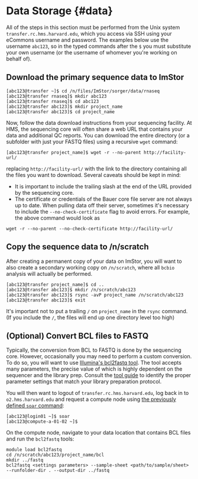 # Data Storage {#data}

<script src="./libs/ext/highlight.pack.js"></script>
<script>hljs.initHighlightingOnLoad();</script>

All of the steps in this section must be performed from the Unix system `transfer.rc.hms.harvard.edu`,
which you access via SSH using your eCommons username and password. The examples below use
the username `abc123`, so in the typed commands after the `$` you must substitute your own
username (or the username of whomever you're working on behalf of).

## Download the primary sequence data to ImStor

```
[abc123@transfer ~]$ cd /n/files/ImStor/sorger/data/rnaseq
[abc123@transfer rnaseq]$ mkdir abc123
[abc123@transfer rnaseq]$ cd abc123
[abc123@transfer abc123]$ mkdir project_name
[abc123@transfer abc123]$ cd project_name
```

Now, follow the data download instructions from your sequencing facility. At HMS, the sequencing core will often share a web URL that contains your data and additional QC reports. You can download the entire directory (or a subfolder with just your FASTQ files) using a recursive `wget` command:

```
[abc123@transfer project_name]$ wget -r --no-parent http://facility-url/
```

replacing `http://facility-url/` with the link to the directory containing all the files you want to download. Several caveats should be kept in mind:

* It is important to include the trailing slash at the end of the URL provided by the sequencing core.
* The certificate or credentials of the Bauer core file server are not always up to date. When pulling data off their server, sometimes it's necessary to include the `--no-check-certificate` flag to avoid errors. For example, the above command would look as
```
wget -r --no-parent --no-check-certificate http://facility-url/
```

## Copy the sequence data to /n/scratch

After creating a permanent copy of your data on ImStor, you will want to also create a secondary working copy on `/n/scratch`, where all `bcbio` analysis will actually be performed.

```
[abc123@transfer project_name]$ cd ..
[abc123@transfer abc123]$ mkdir /n/scratch/abc123
[abc123@transfer abc123]$ rsync -avP project_name /n/scratch/abc123
[abc123@transfer abc123]$ exit
```

It's important not to put a trailing `/` on `project_name` in the `rsync` command. (If you include
the `/`, the files will end up one directory level too high)

## (Optional) Convert BCL files to FASTQ

Typically, the conversion from BCL to FASTQ is done by the sequencing core. However, occasionally you may need to perform a custom conversion. To do so, you will want to use [Illumina's bcl2fastq tool](https://support.illumina.com/sequencing/sequencing_software/bcl2fastq-conversion-software.html). The tool accepts many parameters, the precise value of which is highly dependent on the sequencer and the library prep. Consult the [tool guide](https://support.illumina.com/content/dam/illumina-support/documents/documentation/software_documentation/bcl2fastq/bcl2fastq2-v2-20-software-guide-15051736-03.pdf) to identify the proper parameter settings that match your library preparation protocol.

You will then want to logout of `transfer.rc.hms.harvard.edu`, log back in to `o2.hms.harvard.edu` and request a compute node using [the previously defined `soar` command](#prereqs):

```
[abc123@login01 ~]$ soar
[abc123@compute-a-01-02 ~]$
```

On the compute node, navigate to your data location that contains BCL files and run the `bcl2fastq` tools:

```
module load bcl2fastq
cd /n/scratch/abc123/project_name/bcl
mkdir ../fastq
bcl2fastq <settings parameters> --sample-sheet <path/to/sample/sheet> --runfolder-dir . --output-dir ../fastq
```
